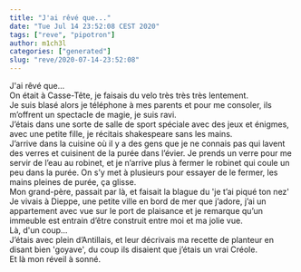 ```yaml
---
title: "J'ai rêvé que..."
date: "Tue Jul 14 23:52:08 CEST 2020"
tags: ["reve", "pipotron"]
author: m1ch3l
categories: ["generated"]
slug: "reve/2020-07-14-23:52:08"
---
```


J'ai rêvé que...<br>
On était à Casse-Tête, je faisais du velo très très très lentement.<br>
Je suis blasé alors je téléphone à mes parents et pour me consoler, ils m’offrent un spectacle de magie, je suis ravi.<br>
J’étais dans une sorte de salle de sport spéciale avec des jeux et énigmes, avec une petite fille, je récitais shakespeare sans les mains.<br>
J’arrive dans la cuisine où il y a des gens que je ne connais pas qui lavent des verres et cuisinent de la purée dans l’évier. Je prends un verre pour me servir de l’eau au robinet, et je n’arrive plus à fermer le robinet qui coule un peu dans la purée. On s’y met à plusieurs pour essayer de le fermer, les mains pleines de purée, ça glisse.<br>
Mon grand-père, passait par là, et faisait la blague du 'je t’ai piqué ton nez'<br>
Je vivais à Dieppe, une petite ville en bord de mer que j’adore, j’ai un appartement avec vue sur le port de plaisance et je remarque qu’un immeuble est entrain d’être construit entre moi et ma jolie vue.<br>
Là, d'un coup...<br>
J’étais avec plein d’Antillais, et leur décrivais ma recette de planteur en disant bien 'goyave', du coup ils disaient que j’étais un vrai Créole.<br>
Et là mon réveil à sonné.<br>
